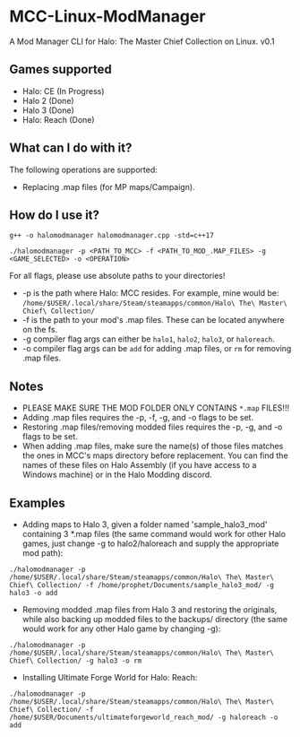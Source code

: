 # MCC-Linux-ModManager
A Mod Manager CLI for Halo: The Master Chief Collection on Linux. v0.1

## Games supported
- Halo: CE (In Progress)
- Halo 2 (Done)
- Halo 3 (Done)
- Halo: Reach (Done)

## What can I do with it?
The following operations are supported:
- Replacing .map files (for MP maps/Campaign).

## How do I use it?
```
g++ -o halomodmanager halomodmanager.cpp -std=c++17

./halomodmanager -p <PATH_TO_MCC> -f <PATH_TO_MOD_.MAP_FILES> -g <GAME_SELECTED> -o <OPERATION>
```

For all flags, please use absolute paths to your directories!
* -p is the path where Halo: MCC resides. For example, mine would be: `/home/$USER/.local/share/Steam/steamapps/common/Halo\ The\ Master\ Chief\ Collection/`
* -f is the path to your mod's .map files. These can be located anywhere on the fs.
* -g compiler flag args can either be `halo1`, `halo2`, `halo3`, or `haloreach`.
* -o compiler flag args can be `add` for adding .map files, or `rm` for removing .map files.

## Notes
- PLEASE MAKE SURE THE MOD FOLDER ONLY CONTAINS `*.map` FILES!!!
- Adding .map files requires the -p, -f, -g, and -o flags to be set.
- Restoring .map files/removing modded files requires the -p, -g, and -o flags to be set.
- When adding .map files, make sure the name(s) of those files matches the ones in MCC's maps directory before replacement. You can find the names of these files on Halo Assembly (if you have access to a Windows machine) or in the Halo Modding discord.

## Examples
- Adding maps to Halo 3, given a folder named 'sample_halo3_mod' containing 3 *.map files (the same command would work for other Halo games, just change -g to halo2/haloreach and supply the appropriate mod path):

`./halomodmanager -p /home/$USER/.local/share/Steam/steamapps/common/Halo\ The\ Master\ Chief\ Collection/ -f /home/prophet/Documents/sample_halo3_mod/ -g halo3 -o add`

- Removing modded .map files from Halo 3 and restoring the originals, while also backing up modded files to the backups/ directory (the same would work for any other Halo game by changing -g):

`./halomodmanager -p /home/$USER/.local/share/Steam/steamapps/common/Halo\ The\ Master\ Chief\ Collection/ -g halo3 -o rm`

- Installing Ultimate Forge World for Halo: Reach:

`./halomodmanager -p /home/$USER/.local/share/Steam/steamapps/common/Halo\ The\ Master\ Chief\ Collection/ -f /home/$USER/Documents/ultimateforgeworld_reach_mod/ -g haloreach -o add`
